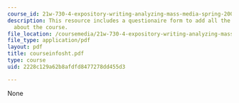 ```yaml
---
course_id: 21w-730-4-expository-writing-analyzing-mass-media-spring-2001
description: This resource includes a questionaire form to add all the information
  about the course.
file_location: /coursemedia/21w-730-4-expository-writing-analyzing-mass-media-spring-2001/2228c129a62b8afdfd8477278dd455d3_courseinfosht.pdf
file_type: application/pdf
layout: pdf
title: courseinfosht.pdf
type: course
uid: 2228c129a62b8afdfd8477278dd455d3

---
```

None